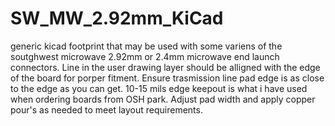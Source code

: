# SW_MW_2.92mm_KiCad
generic kicad footprint that may be used with some variens of the soutghwest microwave 2.92mm or 2.4mm microwave end launch connectors.
Line in the user drawing layer should be alligned with the edge of the board for porper fitment. Ensure trasmission line pad edge is as close to the edge as you can get. 10-15 mils edge keepout is what i have used when ordering boards from OSH park. Adjust pad width and apply copper pour's as needed to meet layout requirements. 
